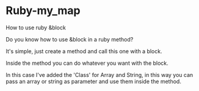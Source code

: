 # Ruby-my_map
How to use ruby &amp;block

Do you know how to use &block in a ruby method?

It's simple, just create a method and call this one with a block.

Inside the method you can do whatever you want with the block.

In this case I've added the 'Class' for Array and String, in this way you can pass an array or string as parameter and use them inside the method.
